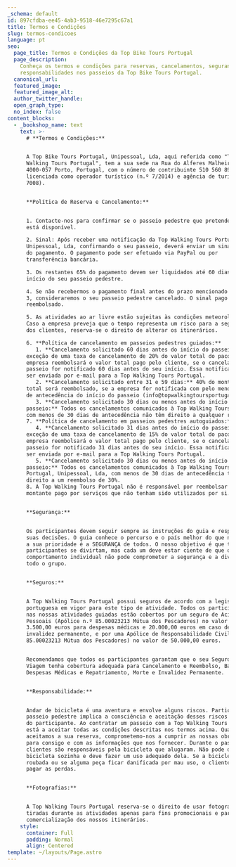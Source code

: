 ```yaml
---
_schema: default
id: 897cfdba-ee45-4ab3-9518-46e7295c67a1
title: Termos e Condições
slug: termos-condicoes
language: pt
seo:
  page_title: Termos e Condições da Top Bike Tours Portugal
  page_description:
    Conheça os termos e condições para reservas, cancelamentos, segurança e
    responsabilidades nos passeios da Top Bike Tours Portugal.
  canonical_url:
  featured_image:
  featured_image_alt:
  author_twitter_handle:
  open_graph_type:
  no_index: false
content_blocks:
  - _bookshop_name: text
    text: >-
      # **Termos e Condições:**


      A Top Bike Tours Portugal, Unipessoal, Lda, aqui referida como "Top
      Walking Tours Portugal", tem a sua sede na Rua do Alferes Malheiro 139,
      4000-057 Porto, Portugal, com o número de contribuinte 510 560 890, e está
      licenciada como operador turístico (n.º 7/2014) e agência de turismo (n.º
      7008).


      **Política de Reserva e Cancelamento:**


      1. Contacte-nos para confirmar se o passeio pedestre que pretende realizar
      está disponível.

      2. Sinal: Após receber uma notificação da Top Walking Tours Portugal,
      Unipessoal, Lda, confirmando o seu passeio, deverá enviar um sinal de 35%
      do pagamento. O pagamento pode ser efetuado via PayPal ou por
      transferência bancária.

      3. Os restantes 65% do pagamento devem ser liquidados até 60 dias antes do
      início do seu passeio pedestre.

      4. Se não recebermos o pagamento final antes do prazo mencionado no ponto
      3, consideraremos o seu passeio pedestre cancelado. O sinal pago não será
      reembolsado.

      5. As atividades ao ar livre estão sujeitas às condições meteorológicas.
      Caso a empresa preveja que o tempo representa um risco para a segurança
      dos clientes, reserva-se o direito de alterar os itinerários.

      6. **Política de cancelamento em passeios pedestres guiados:**
         1. **Cancelamento solicitado 60 dias antes do início do passeio:** Com
      exceção de uma taxa de cancelamento de 20% do valor total do pacote, a
      empresa reembolsará o valor total pago pelo cliente, se o cancelamento do
      passeio for notificado 60 dias antes do seu início. Essa notificação deve
      ser enviada por e-mail para a Top Walking Tours Portugal.
         2. **Cancelamento solicitado entre 31 e 59 dias:** 40% do montante
      total será reembolsado, se a empresa for notificada com pelo menos 31 dias
      de antecedência do início do passeio (info@topwalkingtoursportugal).
         3. **Cancelamento solicitado 30 dias ou menos antes do início do
      passeio:** Todos os cancelamentos comunicados à Top Walking Tours Portugal
      com menos de 30 dias de antecedência não têm direito a qualquer reembolso.
      7. **Política de cancelamento em passeios pedestres autoguiados:**
         4. **Cancelamento solicitado 31 dias antes do início do passeio:** Com
      exceção de uma taxa de cancelamento de 15% do valor total do pacote, a
      empresa reembolsará o valor total pago pelo cliente, se o cancelamento do
      passeio for notificado 31 dias antes do seu início. Essa notificação deve
      ser enviada por e-mail para a Top Walking Tours Portugal.
         5. **Cancelamento solicitado 30 dias ou menos antes do início do
      passeio:** Todos os cancelamentos comunicados à Top Walking Tours
      Portugal, Unipessoal, Lda, com menos de 30 dias de antecedência têm
      direito a um reembolso de 30%.
      8. A Top Walking Tours Portugal não é responsável por reembolsar qualquer
      montante pago por serviços que não tenham sido utilizados por si.


      **Segurança:**


      Os participantes devem seguir sempre as instruções do guia e respeitar as
      suas decisões. O guia conhece o percurso e o país melhor do que ninguém e
      a sua prioridade é a SEGURANÇA de todos. O nosso objetivo é que todos os
      participantes se divirtam, mas cada um deve estar ciente de que o seu
      comportamento individual não pode comprometer a segurança e a diversão de
      todo o grupo.


      **Seguros:**


      A Top Walking Tours Portugal possui seguros de acordo com a legislação
      portuguesa em vigor para este tipo de atividade. Todos os participantes
      nas nossas atividades guiadas estão cobertos por um seguro de Acidentes
      Pessoais (Apólice n.º 85.00023213 Mútua dos Pescadores) no valor de
      3.500,00 euros para despesas médicas e 20.000,00 euros em caso de morte ou
      invalidez permanente, e por uma Apólice de Responsabilidade Civil (n.º
      85.00023213 Mútua dos Pescadores) no valor de 50.000,00 euros.


      Recomendamos que todos os participantes garantam que o seu Seguro de
      Viagem tenha cobertura adequada para Cancelamento e Reembolso, Bagagem,
      Despesas Médicas e Repatriamento, Morte e Invalidez Permanente.


      **Responsabilidade:**


      Andar de bicicleta é uma aventura e envolve alguns riscos. Participar num
      passeio pedestre implica a consciência e aceitação desses riscos por parte
      do participante. Ao contratar um passeio com a Top Walking Tours Portugal,
      está a aceitar todas as condições descritas nos termos acima. Quando
      aceitamos a sua reserva, comprometemo-nos a cumprir as nossas obrigações
      para consigo e com as informações que nos fornecer. Durante o passeio, os
      clientes são responsáveis pela bicicleta que alugaram. Não pode deixar a
      bicicleta sozinha e deve fazer um uso adequado dela. Se a bicicleta for
      roubada ou se alguma peça ficar danificada por mau uso, o cliente terá de
      pagar as perdas.


      **Fotografias:**


      A Top Walking Tours Portugal reserva-se o direito de usar fotografias
      tiradas durante as atividades apenas para fins promocionais e para a
      comercialização dos nossos itinerários.
    style:
      container: Full
      padding: Normal
      align: Centered
template: ~/layouts/Page.astro
---
```

